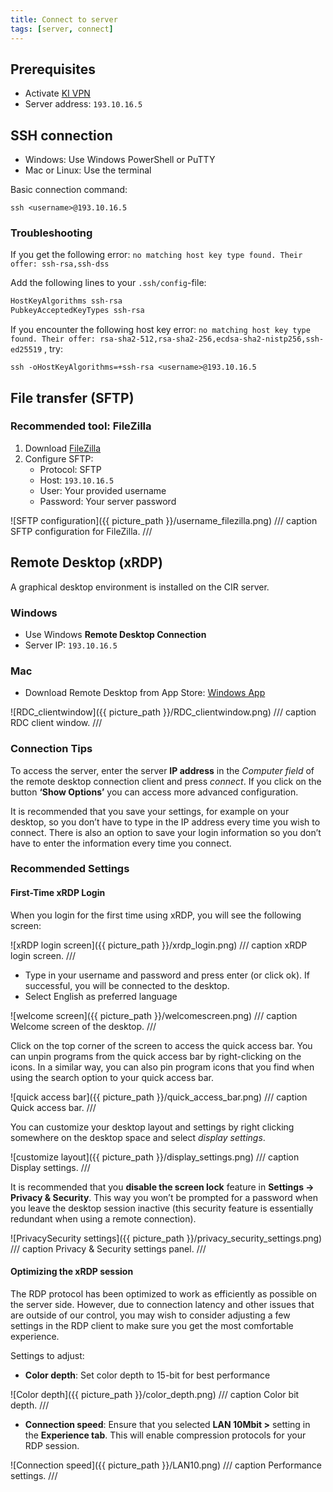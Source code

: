 ```yaml
---
title: Connect to server
tags: [server, connect]
---
```


## Prerequisites

- Activate [KI VPN](https://staff.ki.se/tools-and-support/it-and-telephony/tools-for-working-off-campus/vpn-service-ki-vpn)
- Server address: `193.10.16.5`

## SSH connection

- Windows: Use Windows PowerShell or PuTTY
- Mac or Linux: Use the terminal

Basic connection command:
  ```
  ssh <username>@193.10.16.5
  ```

### Troubleshooting
If you get the following error:
`no matching host key type found. Their offer: ssh-rsa,ssh-dss`

Add the following lines to your `.ssh/config`-file:

```bash
HostKeyAlgorithms ssh-rsa
PubkeyAcceptedKeyTypes ssh-rsa
```

If you encounter the following host key error: 
`no matching host key type found. Their offer: rsa-sha2-512,rsa-sha2-256,ecdsa-sha2-nistp256,ssh-ed25519` , try:
  ```
  ssh -oHostKeyAlgorithms=+ssh-rsa <username>@193.10.16.5
  ```

## File transfer (SFTP)

### Recommended tool: FileZilla
1. Download [FileZilla](https://filezilla-project.org/)
2. Configure SFTP:
    * Protocol: SFTP
    * Host: `193.10.16.5`
    * User: Your provided username
    * Password: Your server password

![SFTP configuration]({{ picture_path }}/username_filezilla.png)
/// caption
SFTP configuration for FileZilla.
///

## Remote Desktop (xRDP)
A graphical desktop environment is installed on the CIR server. 
### Windows
- Use Windows **Remote Desktop Connection**
- Server IP: `193.10.16.5`

### Mac
- Download Remote Desktop from App Store: [Windows App](https://apps.apple.com/us/app/windows-app/id1295203466?mt=12)

![RDC_clientwindow]({{ picture_path }}/RDC_clientwindow.png)
/// caption
RDC client window.
///


### Connection Tips
To access the server, enter the server **IP address** in the *Computer field* of the remote desktop connection client and press *connect*. 
If you click on the button **‘Show Options’** you can access more advanced configuration. 

It is recommended that you save your settings, for example on your desktop, so you don’t have to type in the IP address every time you wish to connect. 
There is also an option to save your login information so you don’t have to enter the information every time you connect.

### Recommended Settings

#### First-Time xRDP Login

When you login for the first time using xRDP, you will see the following screen:

![xRDP login screen]({{ picture_path }}/xrdp_login.png)
/// caption
xRDP login screen.
///
- Type in your username and password and press enter (or click ok). If successful, you will be connected to the desktop.
- Select English as preferred language

![welcome screen]({{ picture_path }}/welcomescreen.png)
/// caption
Welcome screen of the desktop. 
///

Click on the top corner of the screen to access the quick access bar. You can unpin programs from the quick access bar by right-clicking on the icons. 
In a similar way, you can also pin program icons that you find when using the search option to your quick access bar.

![quick access bar]({{ picture_path }}/quick_access_bar.png)
/// caption
Quick access bar.
///

You can customize your desktop layout and settings by right clicking somewhere on the desktop space and select *display settings*.

![customize layout]({{ picture_path }}/display_settings.png)
/// caption
Display settings.
///

It is recommended that you **disable the screen lock** feature in **Settings -> Privacy & Security**. 
This way you won’t be prompted for a password when you leave the desktop session inactive (this security feature is essentially redundant when using a remote connection).

![PrivacySecurity settings]({{ picture_path }}/privacy_security_settings.png)
/// caption
Privacy & Security settings panel.
///

#### Optimizing the xRDP session

The RDP protocol has been optimized to work as efficiently as possible on the server side. 
However, due to connection latency and other issues that are outside of our control, you may wish to consider adjusting 
a few settings in the RDP client to make sure you get the most comfortable experience.

Settings to adjust:
- **Color depth**: Set color depth to 15-bit for best performance

![Color depth]({{ picture_path }}/color_depth.png)
/// caption
Color bit depth.
///

- **Connection speed**: Ensure that you selected **LAN 10Mbit >** setting in the **Experience tab**. This will enable compression protocols for your RDP session.

![Connection speed]({{ picture_path }}/LAN10.png)
/// caption
Performance settings.
///